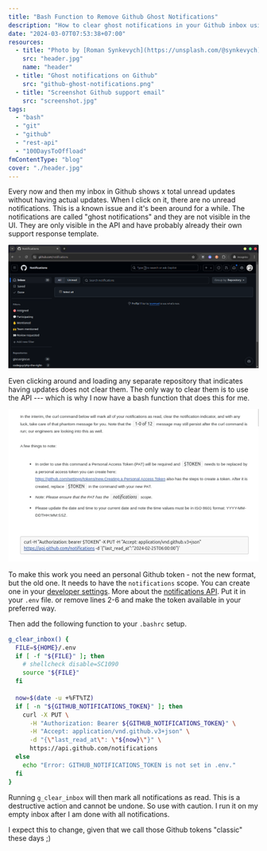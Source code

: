 ```yaml
---
title: "Bash Function to Remove Github Ghost Notifications"
description: "How to clear ghost notifications in your Github inbox using a bash function."
date: "2024-03-07T07:53:38+07:00"
resources:
  - title: "Photo by [Roman Synkevych](https://unsplash.com/@synkevych) via [Unsplash](https://unsplash.com/)"
    src: "header.jpg"
    name: "header"
  - title: "Ghost notifications on Github"
    src: "github-ghost-notifications.png"
  - title: "Screenshot Github support email"
    src: "screenshot.jpg"
tags:
  - "bash"
  - "git"
  - "github"
  - "rest-api"
  - "100DaysToOffload"
fmContentType: "blog"
cover: "./header.jpg"
---
```


Every now and then my inbox in Github shows x total unread updates without having actual updates. When I click on it, there are no unread notifications. This is a known issue and it's been around for a while. The notifications are called "ghost notifications" and they are not visible in the UI. They are only visible in the API and have probably already their own support response template.

![Ghost notifications on Github](github-ghost-notifications.png)

Even clicking around and loading any separate repository that indicates having updates does not clear them. The only way to clear them is to use the API --- which is why I now have a bash function that does this for me.

![Screenshot Github support email](screenshot.jpg)

To make this work you need an personal Github token - not the new format, but the old one. It needs to have the `notifications` scope. You can create one in your [developer settings](https://github.com/settings/tokens). More about the [notifications API](https://docs.github.com/en/rest/activity/notifications?apiVersion=2022-11-287). Put it in your `.env` file. or remove lines 2-6 and make the token available in your preferred way.

Then add the following function to your `.bashrc` setup.

```bash
g_clear_inbox() {
  FILE=${HOME}/.env
  if [ -f "${FILE}" ]; then
    # shellcheck disable=SC1090
    source "${FILE}"
  fi

  now=$(date -u +%FT%TZ)
  if [ -n "${GITHUB_NOTIFICATIONS_TOKEN}" ]; then
    curl -X PUT \
      -H "Authorization: Bearer ${GITHUB_NOTIFICATIONS_TOKEN}" \
      -H "Accept: application/vnd.github.v3+json" \
      -d "{\"last_read_at\": \"${now}\"}" \
      https://api.github.com/notifications
  else
    echo "Error: GITHUB_NOTIFICATIONS_TOKEN is not set in .env."
  fi
}
```

Running `g_clear_inbox` will then mark all notifications as read. This is a destructive action and cannot be undone. So use with caution. I run it on my empty inbox after I am done with all notifications.

I expect this to change, given that we call those Github tokens "classic" these days ;)
